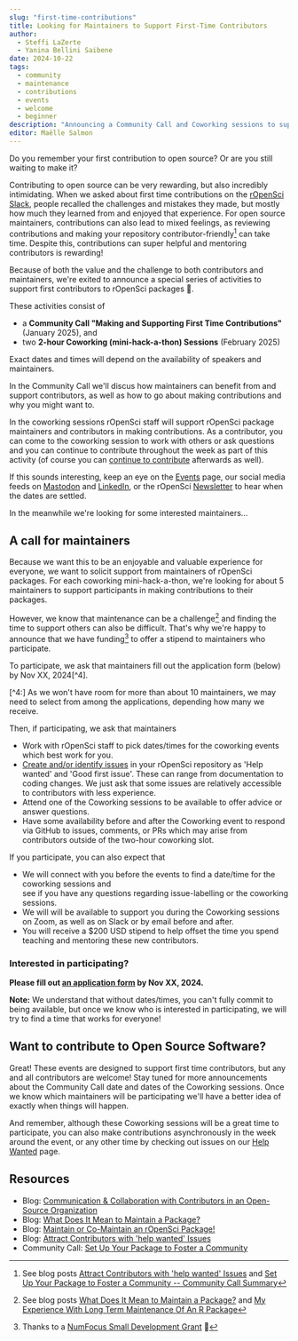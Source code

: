 ```yaml
---
slug: "first-time-contributions"
title: Looking for Maintainers to Support First-Time Contributors
author:
  - Steffi LaZerte
  - Yanina Bellini Saibene
date: 2024-10-22
tags:
  - community
  - maintenance
  - contributions
  - events
  - welcome
  - beginner
description: "Announcing a Community Call and Coworking sessions to support first contributions"
editor: Maëlle Salmon
---
```


Do you remember your first contribution to open source? 
Or are you still waiting to make it?

Contributing to open source can be very rewarding, but also incredibly intimidating.
When we asked about first time contributions on the [rOpenSci Slack](https://contributing.ropensci.org/resources.html#channels), 
people recalled the challenges and mistakes they made, but mostly how much they learned from and enjoyed that experience. 
For open source maintainers, contributions can also lead to mixed feelings, 
as reviewing contributions and making your repository contributor-friendly[^1] can take time.
Despite this, contributions can super helpful and mentoring contributors is rewarding!

[^1]: See blog posts 
  [Attract Contributors with 'help wanted' Issues](/blog/2023/09/19/help-wanted/) and
  [Set Up Your Package to Foster a Community -- Community Call Summary](/blog/2021/04/28/commcall-pkg-community/)

Because of both the value and the challenge to both contributors and maintainers,
we're exited to announce a special series of activities to support first contributors to rOpenSci packages 🎉.

These activities consist of 

- a **Community Call "Making and Supporting First Time Contributions"** (January 2025), and
- two **2-hour Coworking (mini-hack-a-thon) Sessions** (February 2025)

Exact dates and times will depend on the availability of speakers and maintainers.

In the Community Call we'll discus how maintainers can benefit from and support contributors, 
as well as how to go about making contributions and why you might want to.

In the coworking sessions rOpenSci staff will support rOpenSci package maintainers
and contributors in making contributions. 
As a contributor, you can come to the coworking session to work with others or ask questions and 
you can continue to contribute throughout the week as part of this activity 
(of course you can [continue to contribute](https://contributing.ropensci.org/resources.html#issues) afterwards as well). 

If this sounds interesting, keep an eye on the [Events](/events) page, our social media feeds on 
[Mastodon](https://hachyderm.io/@rOpenSci) and 
[LinkedIn](https://www.linkedin.com/company/ropensci/), or the rOpenSci [Newsletter](/news)
to hear when the dates are settled.

In the meanwhile we're looking for some interested maintainers...

## A call for maintainers

Because we want this to be an enjoyable and valuable experience for everyone,
we want to solicit support from maintainers of rOpenSci packages. 
For each coworking mini-hack-a-thon, we're looking for about 5 maintainers to support participants in
making contributions to their packages. 

However, we know that maintenance can be a challenge[^2] and finding the time 
to support others can also be difficult. That's why we're happy to announce that
we have funding[^3] to offer a stipend to maintainers who participate.

[^2]: See blog posts 
  [What Does It Mean to Maintain a Package?](/blog/2023/02/07/what-does-it-mean-to-maintain-a-package/) and 
  [My Experience With Long Term Maintenance Of An R Package](/blog/2024/08/20/my-experience-with-long-term-maintenance-of-an-r-package/)

[^3]: Thanks to a [NumFocus Small Development Grant](https://numfocus.org/programs/small-development-grants) 🎉

To participate, we ask that maintainers fill out the application form (below) by Nov XX, 2024[^4].

[^4:] As we won't have room for more than about 10 maintainers, we may need to select from among the applications, depending how many we receive.

Then, if participating, we ask that maintainers 

- Work with rOpenSci staff to pick dates/times for the coworking events which best work for you.
- [Create and/or identify issues](/blog/2023/09/19/help-wanted/) in
your rOpenSci repository as 'Help wanted' and 'Good first issue'. These can
range from documentation to coding changes. We just ask that some issues are relatively accessible to contributors with less experience.
- Attend one of the Coworking sessions to be available to offer advice or answer questions.
- Have some availability before and after the Coworking event to respond via GitHub to 
  issues, comments, or PRs which may arise from contributors outside of the two-hour coworking slot.

If you participate, you can also expect that

- We will connect with you before the events to find a date/time for the coworking sessions and  
  see if you have any questions regarding issue-labelling or the coworking sessions.
- We will will be available to support you during the Coworking sessions on Zoom, as well as on Slack or by email before and after.
- You will receive a $200 USD stipend to help offset the time you spend teaching and mentoring these new contributors.

### Interested in participating?

**Please fill out [an application form](https://airtable.com/appRpJelSoXWcYCG1/shrgFCAdgR4g8k45Q) by Nov XX, 2024.**

**Note:** We understand that without dates/times, you can't fully commit to being available, 
but once we know who is interested in participating, we will try to find a time that works for everyone!

## Want to contribute to Open Source Software?

Great! These events are designed to support first time contributors, but any and all contributors are welcome!
Stay tuned for more announcements about the Community Call date and dates of the Coworking sessions. 
Once we know which maintainers will be participating we'll have a better idea of exactly when things will happen. 

And remember, although these Coworking sessions will be a great time to participate, 
you can also make contributions asynchronously in the week around the event, 
or any other time by checking out issues on our [Help Wanted](/help-wanted/) page.


## Resources

- Blog: [Communication & Collaboration with Contributors in an Open-Source Organization](/blog/2022/06/14/communication-with-contributors-in-an-open-source-organization/)
- Blog: [What Does It Mean to Maintain a Package?](/blog/2023/02/07/what-does-it-mean-to-maintain-a-package/) 
- Blog: [Maintain or Co-Maintain an rOpenSci Package!](/blog/2022/10/17/maintain-or-co-maintain-an-ropensci-package/)
- Blog: [Attract Contributors with 'help wanted' Issues](/blog/2023/09/19/help-wanted/)
- Community Call: [Set Up Your Package to Foster a Community](/commcalls/apr2021-pkg-community/)

